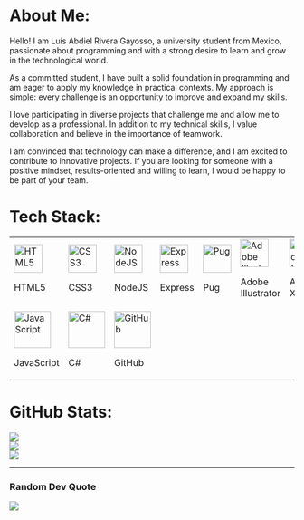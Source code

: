 # About Me:
Hello! I am Luis Abdiel Rivera Gayosso, a university student from Mexico, passionate about programming and with a strong desire to learn and grow in the technological world.

As a committed student, I have built a solid foundation in programming and am eager to apply my knowledge in practical contexts. My approach is simple: every challenge is an opportunity to improve and expand my skills.

I love participating in diverse projects that challenge me and allow me to develop as a professional. In addition to my technical skills, I value collaboration and believe in the importance of teamwork.

I am convinced that technology can make a difference, and I am excited to contribute to innovative projects. If you are looking for someone with a positive mindset, results-oriented and willing to learn, I would be happy to be part of your team.


# Tech Stack:
<table>
    <tr>
        <td>
            <img src="https://skillicons.dev/icons?i=html" alt="HTML5" width="50">
            <p>HTML5</p>
        </td>
        <td>
            <img src="https://skillicons.dev/icons?i=css" alt="CSS3" width="50">
            <p>CSS3</p>
        </td>
        <td>
            <img src="https://skillicons.dev/icons?i=nodejs" alt="NodeJS" width="50">
            <p>NodeJS</p>
        </td>
        <td>
            <img src="https://skillicons.dev/icons?i=express" alt="Express" width="50">
            <p>Express</p>
        </td>
        <td>
            <img src="https://skillicons.dev/icons?i=pug" alt="Pug" width="50">
            <p>Pug</p>
        </td>
        <td>
            <img src="https://skillicons.dev/icons?i=illustrator" alt="Adobe Illustrator" width="50">
            <p>Adobe Illustrator</p>
        </td>
        <td>
            <img src="https://skillicons.dev/icons?i=adobexd" alt="Adobe XD" width="50">
            <p>Adobe XD</p>
        </td>
        <td>
            <img src="https://skillicons.dev/icons?i=cisco" alt="Cisco" width="50">
            <p>Cisco</p>
        </td>
    </tr>
    <tr>
        <td>
            <img src="https://techstack-generator.vercel.app/js-icon.svg" alt="JavaScript" width="65" style="width: 65px; height: 65px;">
            <p>JavaScript</p>
        </td>
        <td>
            <img src="https://techstack-generator.vercel.app/csharp-icon.svg" alt="C#" width="65" style="width: 65px; height: 65px;">
            <p>C#</p>
        </td>
        <td>
            <img src="https://techstack-generator.vercel.app/github-icon.svg" alt="GitHub" width="65" style="width: 65px; height: 65px;">
            <p>GitHub</p>
        </td>
    </tr>
</table>




# GitHub Stats:
![](https://github-readme-stats.vercel.app/api?username=LuisAbdielRivera&theme=dark&hide_border=true&include_all_commits=false&count_private=false)<br/>
![](https://github-readme-streak-stats.herokuapp.com/?user=LuisAbdielRivera&theme=dark&hide_border=true)<br/>
![](https://github-readme-stats.vercel.app/api/top-langs/?username=LuisAbdielRivera&theme=dark&hide_border=true&include_all_commits=false&count_private=false&layout=compact)

---

### Random Dev Quote
![](https://quotes-github-readme.vercel.app/api?type=horizontal&theme=dark)

<!-- Proudly created with GPRM ( https://gprm.itsvg.in ) -->
